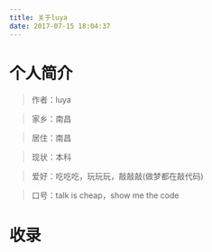 ```yaml
---
title: 关于luya
date: 2017-07-15 18:04:37
---
```


# 个人简介

>作者：luya

>家乡：南昌

>居住：南昌

>现状：本科

>爱好：吃吃吃，玩玩玩，敲敲敲(做梦都在敲代码)

>口号：talk is cheap，show me the code

# 收录



 